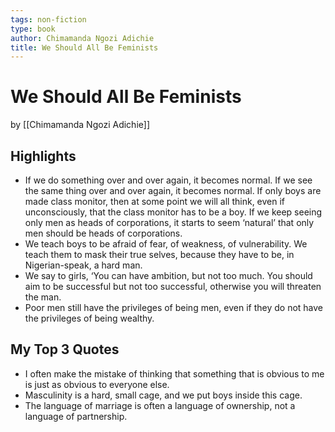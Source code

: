 ```yaml
---
tags: non-fiction
type: book
author: Chimamanda Ngozi Adichie
title: We Should All Be Feminists
---
```


# We Should All Be Feminists
by [[Chimamanda Ngozi Adichie]]

## Highlights
* If we do something over and over again, it becomes normal. If we see the same thing over and over again, it becomes normal. If only boys are made class monitor, then at some point we will all think, even if unconsciously, that the class monitor has to be a boy. If we keep seeing only men as heads of corporations, it starts to seem ‘natural’ that only men should be heads of corporations.
* We teach boys to be afraid of fear, of weakness, of vulnerability. We teach them to mask their true selves, because they have to be, in Nigerian-speak, a hard man.
* We say to girls, ‘You can have ambition, but not too much. You should aim to be successful but not too successful, otherwise you will threaten the man.
* Poor men still have the privileges of being men, even if they do not have the privileges of being wealthy.

## My Top 3 Quotes
* I often make the mistake of thinking that something that is obvious to me is just as obvious to everyone else.
* Masculinity is a hard, small cage, and we put boys inside this cage.
* The language of marriage is often a language of ownership, not a language of partnership.
